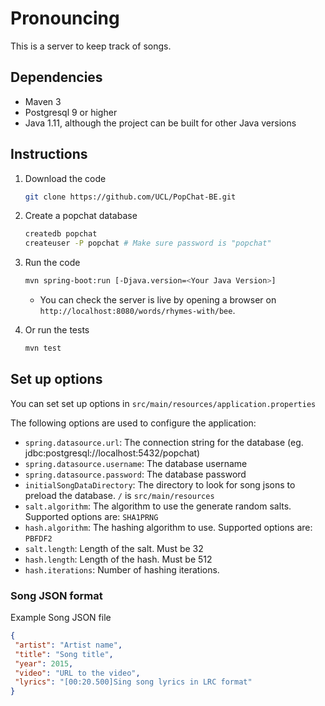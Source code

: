 # Pronouncing

This is a server to keep track of songs.


## Dependencies

* Maven 3
* Postgresql 9 or higher
* Java 1.11, although the project can be built for other Java versions


## Instructions

1. Download the code
    ```bash
    git clone https://github.com/UCL/PopChat-BE.git
    ```

1. Create a popchat database
    ```bash
    createdb popchat
    createuser -P popchat # Make sure password is "popchat"
    ```

1. Run the code

    ```bash
    mvn spring-boot:run [-Djava.version=<Your Java Version>]
    ```
    * You can check the server is live by opening a browser on `http://localhost:8080/words/rhymes-with/bee`.

1. Or run the tests

    ```bash
    mvn test
    ```

## Set up options

You can set set up options in `src/main/resources/application.properties`

The following options are used to configure the application:

 - `spring.datasource.url`: The connection string for the database (eg. jdbc:postgresql://localhost:5432/popchat)
 - `spring.datasource.username`: The database username
 - `spring.datasource.password`: The database password
 - `initialSongDataDirectory`: The directory to look for song jsons to preload the database. `/` is `src/main/resources`
 - `salt.algorithm`: The algorithm to use the generate random salts. Supported options are: `SHA1PRNG`
 - `hash.algorithm`: The hashing algorithm to use. Supported options are: `PBFDF2`
 - `salt.length`: Length of the salt. Must be 32
 - `hash.length`: Length of the hash. Must be 512
 - `hash.iterations`: Number of hashing iterations.

### Song JSON format

Example Song JSON file

```json
{
 "artist": "Artist name",
 "title": "Song title",
 "year": 2015,
 "video": "URL to the video",
 "lyrics": "[00:20.500]Sing song lyrics in LRC format"
}
```

